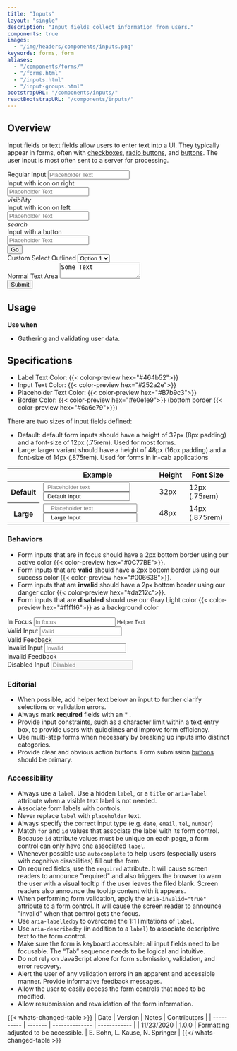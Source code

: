 ```yaml
---
title: "Inputs"
layout: "single"
description: "Input fields collect information from users."
components: true
images:
  - "/img/headers/components/inputs.png"
keywords: forms, form
aliases:
  - "/components/forms/"
  - "/forms.html"
  - "/inputs.html"
  - "/input-groups.html"
bootstrapURL: "/components/inputs/"
reactBootstrapURL: "/components/inputs/"
---
```


## Overview

Input fields or text fields allow users to enter text into a UI. They typically appear in forms, often with [checkboxes](/components/checkboxes/), [radio buttons](/components/radio-buttons/), and [buttons](/components/buttons/). The user input is most often sent to a server for processing.

<form>
  <div class="form-group">
    <label for="RegularInput">Regular Input</label>
    <input class="form-control" id="RegularInput" placeholder="Placeholder Text">
  </div>
  <div class="form-group">
    <label for="Input2">Input with icon on right</label>
    <div class="input-with-icon-right">
      <input class="form-control" placeholder="Placeholder Text" id="Input2">
      <div class="input-icon">
        <i class="modus-icon material-icons">visibility</i>
      </div>
    </div>
  </div>
  <div class="form-group">
    <label for="Input3">Input with icon on left</label>
    <div class="input-with-icon-left">
      <input class="form-control" placeholder="Placeholder Text" id="Input3">
      <div class="input-icon">
        <i class="modus-icon material-icons">search</i>
      </div>
    </div>
  </div>
  <div class="form-group">
    <label for="Input4">Input with a button</label>
    <div class="input-group">
      <input class="form-control" placeholder="Placeholder Text" id="Input4">
      <div class="input-group-append">
        <button class="btn btn-outline-secondary">
          Go
        </button>
      </div>
    </div>
  </div>
  <div class="form-group">
    <label for="exampleFormControlSelect">Custom Select Outlined</label>
    <select class="custom-select form-control" id="exampleFormControlSelect">
      <option>Option 1</option>
      <option>Option 2</option>
      <option>Option 3</option>
      <option>Option 4</option>
      <option>Option 5</option>
    </select>
  </div>
  <div class="form-group">
  <label for="Textarea">Normal Text Area</label>
  <textarea class="form-control" id="Textarea">Some Text</textarea>
</div>
  <button type="submit" class="btn btn-primary">Submit</button>
</form>

## Usage

**Use when**

- Gathering and validating user data.

## Specifications

- Label Text Color: {{< color-preview hex="#464b52">}}
- Input Text Color: {{< color-preview hex="#252a2e">}}
- Placeholder Text Color: {{< color-preview hex="#B7b9c3">}}
- Border Color: {{< color-preview hex="#e0e1e9">}} (bottom border {{< color-preview hex="#6a6e79">}})

There are two sizes of input fields defined:

- Default: default form inputs should have a height of 32px (8px padding) and a font-size of 12px (.75rem). Used for most forms.
- Large: larger variant should have a height of 48px (16px padding) and a font-size of 14px (.875rem). Used for forms in in-cab applications

<table class="table table-bordered">
  <thead class="thead-light">
    <tr>
      <th></th>
      <th>Example</th>
      <th>Height</th>
      <th>Font Size</th>
    </tr>
  </thead>
  <tbody>
    <tr>
      <th scope="row">Default</th>
      <td class="anatomy-cell">
        <input class="form-control mb-2" placeholder="Placeholder text" style="padding-left: 8px; padding-right: 8px;">
        <input
          class="form-control anatomy-display-static mb-5"
          placeholder="Default Input"
          value="Default Input"
          style="padding-left: 8px; padding-right: 8px;"
        />
      </td>
      <td>32px</td>
      <td>12px (.75rem)</td>
    </tr>
    <tr>
      <th scope="row">Large</th>
      <td class="anatomy-cell">
        <input
          class="form-control form-control-lg mb-2"
          placeholder="Placeholder text"
          style="padding-left: 16px; padding-right: 16px;"
        />
        <input
          class="form-control form-control-lg anatomy-display-static mb-5"
          placeholder="Large Input"
          value="Large Input"
          style="padding-left: 16px; padding-right: 16px;"
        />
      </td>
      <td>48px</td>
      <td>14px (.875rem)</td>
    </tr>
  </tbody>
</table>

### Behaviors

- Form inputs that are in focus should have a 2px bottom border using our active color {{< color-preview hex="#0C77BE">}}.
- Form inputs that are <strong class="text-success">valid</strong> should have a 2px bottom border using our success color {{< color-preview hex="#006638">}}.
- Form inputs that are <strong class="text-danger">invalid</strong> should have a 2px bottom border using our danger color {{< color-preview hex="#da212c">}}.
- Form inputs that are <strong>disabled</strong> should use our Gray Light color {{< color-preview hex="#f1f1f6">}} as a background color

<div class="guide-example-block d-inline-block">
  <div class="guide-sample">
    <div class="form-group">
      <label for="focusInput">In Focus</label>
      <input
        class="form-control focus"
        id="focusInput"
        placeholder="In focus"
      />
      <small class="text-muted">Helper Text</small>
    </div>
    <div class="form-group">
      <label for="validInput">Valid Input</label>
      <input
        class="form-control is-valid"
        id="validInput"
        placeholder="Valid"
      />
      <div class="valid-feedback">Valid Feedback</div>
    </div>
    <div class="form-group">
      <label for="invalidInput">Invalid Input</label>
      <input
        class="form-control is-invalid"
        id="invalidInput"
        placeholder="Invalid"
      />
      <div class="invalid-feedback">Invalid Feedback</div>
    </div>
    <div class="form-group">
      <label for="disabledInput">Disabled Input</label>
      <input class="form-control" disabled placeholder="Disabled" />
    </div>
  </div>
</div>

### Editorial

- When possible, add helper text below an input to further clarify selections or validation errors.
- Always mark **required** fields with an \* .
- Provide input constraints, such as a character limit within a text entry box, to provide users with guidelines and improve form efficiency.
- Use multi-step forms when necessary by breaking up inputs into distinct categories.
- Provide clear and obvious action buttons. Form submission [buttons](/components/buttons/) should be primary.

### Accessibility

- Always use a `label`. Use a hidden `label`, or a `title` or `aria-label` attribute when a visible text label is not needed.
- Associate form labels with controls.
- Never replace `label` with `placeholder` text.
- Always specify the correct input type (e.g. `date`, `email`, `tel`, `number`)
- Match `for` and `id` values that associate the label with its form control. Because `id` attribute values must be unique on each page, a form control can only have one associated `label`.
- Whenever possible use `autocomplete` to help users (especially users with cognitive disabilities) fill out the form.
- On required fields, use the `required` attribute. It will cause screen readers to announce "required" and also triggers the browser to warn the user with a visual tooltip if the user leaves the filed blank. Screen readers also announce the tooltip content with it appears.
- When performing form validation, apply the `aria-invalid="true"` attribute to a form control. It will cause the screen reader to announce "invalid" when that control gets the focus.
- Use `aria-labelledby` to overcome the 1:1 limitations of `label`.
- Use `aria-describedby` (in addition to a `label`) to associate descriptive text to the form control.
- Make sure the form is keyboard accessible: all input fields need to be focusable. The “Tab” sequence needs to be logical and intuitive.
- Do not rely on JavaScript alone for form submission, validation, and error recovery.
- Alert the user of any validation errors in an apparent and accessible manner. Provide informative feedback messages.
- Allow the user to easily access the form controls that need to be modified.
- Allow resubmission and revalidation of the form information.

{{< whats-changed-table >}}
| Date | Version | Notes | Contributors |
| ---------- | ------- | -------------- | ------------ |
| 11/23/2020 | 1.0.0 | Formatting adjusted to be accessible. | E. Bohn, L. Kause, N. Springer |
{{</ whats-changed-table >}}
